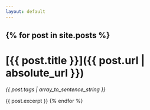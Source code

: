 ```yaml
---
layout: default
---
```


{% for post in site.posts %}
---

# [{{ post.title }}]({{ post.url | absolute_url }})

*{{ post.tags | array_to_sentence_string }}*

{{ post.excerpt }}
{% endfor %}